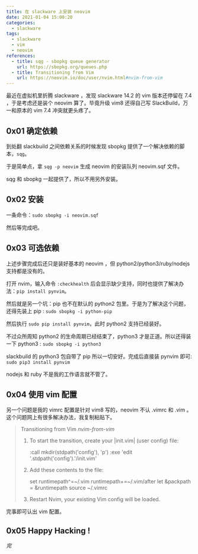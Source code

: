 ```yaml
---
title: 在 slackware 上安装 neovim
date: 2021-01-04 15:00:20
categories:
  - slackware
tags:
  - slackware
  - vim
  - neovim
references:
  - title: sqg - sbopkg queue generator
    url: https://sbopkg.org/queues.php
  - title: Transitioning from Vim
    url: https://neovim.io/doc/user/nvim.html#nvim-from-vim
---
```


最近在虚拟机里折腾 slackware ，发现 slackware 14.2 的 vim 版本还停留在 7.4 ，于是考虑还是装个 neovim 算了。毕竟升级 vim8 还得自己写 SlackBuild，万一和原本的 vim 7.4 冲突就更头疼了。

<!-- more -->

## 0x01 确定依赖

到处翻 slackbuild 之间依赖关系的时候发现 sbopkg 提供了一个解决依赖的脚本，`sqg`。

于是简单点，拿 `sqg -p neovim` 生成 neovim 的安装队列 neovim.sqf 文件。

sqg 和 sbopkg 一起提供了，所以不用另外安装。

## 0x02 安装

一条命令：`sudo sbopkg -i neovim.sqf`

然后等完成吧。

## 0x03 可选依赖

上述步骤完成后还只是装好基本的 neovim ，但 python2/python3/ruby/nodejs 支持都是没有的。

打开 nvim，输入命令 `:checkhealth` 后会显示缺少支持，同时也提供了解决办法：`pip install pynvim`。

然后就是另一个坑：pip 也不在默认的 python2 包里。于是为了解决这个问题，还得先装上 pip : `sudo sbopkg -i python-pip`

然后执行 `sudo pip install pynvim`，此时 python2 支持已经装好。

不过众所周知 python2 的生命周期已经结束了，python3 才是正道。所以还得装一下 python3 : `sudo sbopkg -i python3`

slackbuild 的 python3 包自带了 pip 所以一切安好。完成后直接装 pynvim 即可: `sudo pip3 install pynvim`

nodejs 和 ruby 不是我的工作语言就不管了。

## 0x04 使用 vim 配置

另一个问题是我的 vimrc 配置是针对 vim8 写的，neovim 不认 .vimrc 和 .vim 。这个问题网上有很多解决办法，我复制粘贴下。

> Transitioning from Vim _nvim-from-vim_
>
> 1. To start the transition, create your |init.vim| (user config) file:
>
>    :call mkdir(stdpath('config'), 'p')
>    :exe 'edit '.stdpath('config').'/init.vim'
>
> 2. Add these contents to the file:
>
>    set runtimepath^=~/.vim runtimepath+=~/.vim/after
>    let &packpath = &runtimepath
>    source ~/.vimrc
>
> 3. Restart Nvim, your existing Vim config will be loaded.

完事即可认出 vim 配置。

## 0x05 Happy Hacking !

_完_
